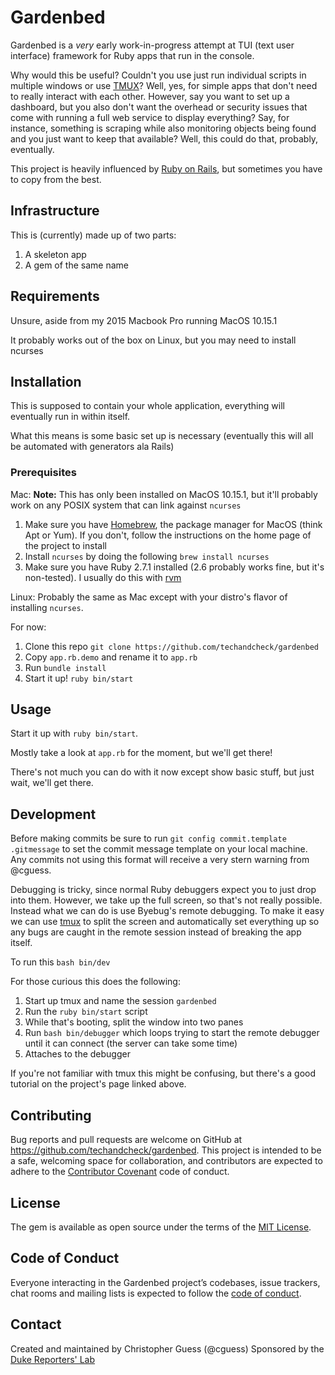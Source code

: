 # Gardenbed

Gardenbed is a *very* early work-in-progress attempt at TUI (text user interface) framework for Ruby apps that
run in the console.

Why would this be useful? Couldn't you use just run individual scripts in multiple windows or use [TMUX](https://github.com/tmux/tmux/wiki)?
Well, yes, for simple apps that don't need to really interact with each other. However, say you want to set up
a dashboard, but you also don't want the overhead or security issues that come with running a full web
service to display everything? Say, for instance, something is scraping while also monitoring objects
being found and you just want to keep that available? Well, this could do that, probably, eventually.

This project is heavily influenced by [Ruby on Rails](https://www.rubyonrails.com), but sometimes you have to copy from the best.

## Infrastructure

This is (currently) made up of two parts:
1. A skeleton app
1. A gem of the same name

## Requirements

Unsure, aside from my 2015 Macbook Pro running MacOS 10.15.1

It probably works out of the box on Linux, but you may need to install ncurses

## Installation

This is supposed to contain your whole application, everything will eventually run in within itself.

What this means is some basic set up is necessary (eventually this will all be automated with generators ala Rails)

### Prerequisites
Mac:
**Note:** This has only been installed on MacOS 10.15.1, but it'll probably work on any POSIX system that can link against `ncurses`
1. Make sure you have [Homebrew](https://brew.sh/), the package manager for MacOS (think Apt or Yum).
   If you don't, follow the instructions on the home page of the project to install
1. Install `ncurses` by doing the following `brew install ncurses`
1. Make sure you have Ruby 2.7.1 installed (2.6 probably works fine, but it's non-tested). I usually do this with [rvm](https://rvm.io/)

Linux:
Probably the same as Mac except with your distro's flavor of installing `ncurses`.

For now:
1. Clone this repo `git clone https://github.com/techandcheck/gardenbed`
1. Copy `app.rb.demo` and rename it to `app.rb`
1. Run `bundle install`
1. Start it up! `ruby bin/start`

## Usage

Start it up with `ruby bin/start`.

Mostly take a look at `app.rb` for the moment, but we'll get there!

There's not much you can do with it now except show basic stuff, but just wait, we'll get there.

## Development

Before making commits be sure to run `git config commit.template .gitmessage` to set the commit message template on your local machine. Any commits not using this format will receive a very stern warning from @cguess.

Debugging is tricky, since normal Ruby debuggers expect you to just drop into them. However, we take up the full screen, so that's not really possible.
Instead what we can do is use Byebug's remote debugging. To make it easy we can use [tmux](https://github.com/tmux/tmux/wiki) to split the screen and
automatically set everything up so any bugs are caught in the remote session instead of breaking the app itself.

To run this `bash bin/dev`

For those curious this does the following:
1. Start up tmux and name the session `gardenbed`
1. Run the `ruby bin/start` script
1. While that's booting, split the window into two panes
1. Run `bash bin/debugger` which loops trying to start the remote debugger until it can connect (the server can take some time)
1. Attaches to the debugger

If you're not familiar with tmux this might be confusing, but there's a good tutorial on the project's page linked above.

## Contributing

Bug reports and pull requests are welcome on GitHub at https://github.com/techandcheck/gardenbed. This project is intended to be a safe, welcoming space for collaboration, and contributors are expected to adhere to the [Contributor Covenant](http://contributor-covenant.org) code of conduct.

## License

The gem is available as open source under the terms of the [MIT License](https://opensource.org/licenses/MIT).

## Code of Conduct

Everyone interacting in the Gardenbed project’s codebases, issue trackers, chat rooms and mailing lists is expected to follow the [code of conduct](https://github.com/techandcheck/gardenbed/blob/master/CODE_OF_CONDUCT.md).

## Contact
Created and maintained by Christopher Guess (@cguess)
Sponsored by the [Duke Reporters' Lab](https://www.reporterslab.org)
